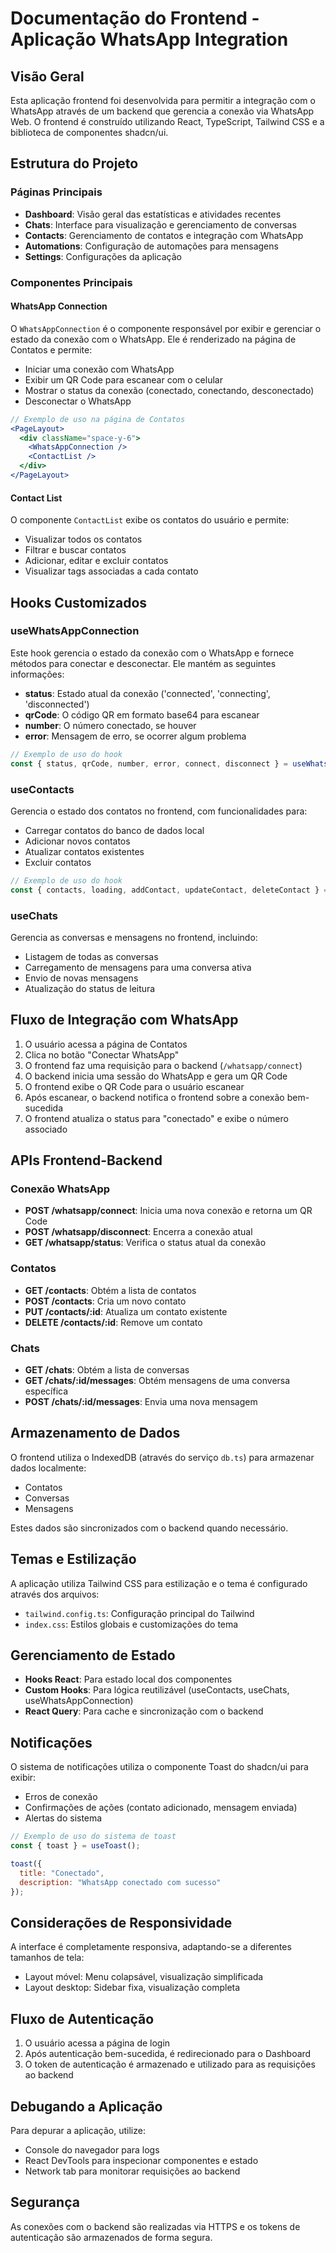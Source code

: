 
# Documentação do Frontend - Aplicação WhatsApp Integration

## Visão Geral

Esta aplicação frontend foi desenvolvida para permitir a integração com o WhatsApp através de um backend que gerencia a conexão via WhatsApp Web. O frontend é construído utilizando React, TypeScript, Tailwind CSS e a biblioteca de componentes shadcn/ui.

## Estrutura do Projeto

### Páginas Principais

- **Dashboard**: Visão geral das estatísticas e atividades recentes
- **Chats**: Interface para visualização e gerenciamento de conversas
- **Contacts**: Gerenciamento de contatos e integração com WhatsApp
- **Automations**: Configuração de automações para mensagens
- **Settings**: Configurações da aplicação

### Componentes Principais

#### WhatsApp Connection

O `WhatsAppConnection` é o componente responsável por exibir e gerenciar o estado da conexão com o WhatsApp. Ele é renderizado na página de Contatos e permite:

- Iniciar uma conexão com WhatsApp
- Exibir um QR Code para escanear com o celular
- Mostrar o status da conexão (conectado, conectando, desconectado)
- Desconectar o WhatsApp

```jsx
// Exemplo de uso na página de Contatos
<PageLayout>
  <div className="space-y-6">
    <WhatsAppConnection />
    <ContactList />
  </div>
</PageLayout>
```

#### Contact List

O componente `ContactList` exibe os contatos do usuário e permite:

- Visualizar todos os contatos
- Filtrar e buscar contatos
- Adicionar, editar e excluir contatos
- Visualizar tags associadas a cada contato

## Hooks Customizados

### useWhatsAppConnection

Este hook gerencia o estado da conexão com o WhatsApp e fornece métodos para conectar e desconectar. Ele mantém as seguintes informações:

- **status**: Estado atual da conexão ('connected', 'connecting', 'disconnected')
- **qrCode**: O código QR em formato base64 para escanear
- **number**: O número conectado, se houver
- **error**: Mensagem de erro, se ocorrer algum problema

```typescript
// Exemplo de uso do hook
const { status, qrCode, number, error, connect, disconnect } = useWhatsAppConnection();
```

### useContacts

Gerencia o estado dos contatos no frontend, com funcionalidades para:

- Carregar contatos do banco de dados local
- Adicionar novos contatos
- Atualizar contatos existentes
- Excluir contatos

```typescript
// Exemplo de uso do hook
const { contacts, loading, addContact, updateContact, deleteContact } = useContacts();
```

### useChats

Gerencia as conversas e mensagens no frontend, incluindo:

- Listagem de todas as conversas
- Carregamento de mensagens para uma conversa ativa
- Envio de novas mensagens
- Atualização do status de leitura

## Fluxo de Integração com WhatsApp

1. O usuário acessa a página de Contatos
2. Clica no botão "Conectar WhatsApp"
3. O frontend faz uma requisição para o backend (`/whatsapp/connect`)
4. O backend inicia uma sessão do WhatsApp e gera um QR Code
5. O frontend exibe o QR Code para o usuário escanear
6. Após escanear, o backend notifica o frontend sobre a conexão bem-sucedida
7. O frontend atualiza o status para "conectado" e exibe o número associado

## APIs Frontend-Backend

### Conexão WhatsApp

- **POST /whatsapp/connect**: Inicia uma nova conexão e retorna um QR Code
- **POST /whatsapp/disconnect**: Encerra a conexão atual
- **GET /whatsapp/status**: Verifica o status atual da conexão

### Contatos

- **GET /contacts**: Obtém a lista de contatos
- **POST /contacts**: Cria um novo contato
- **PUT /contacts/:id**: Atualiza um contato existente
- **DELETE /contacts/:id**: Remove um contato

### Chats

- **GET /chats**: Obtém a lista de conversas
- **GET /chats/:id/messages**: Obtém mensagens de uma conversa específica
- **POST /chats/:id/messages**: Envia uma nova mensagem

## Armazenamento de Dados

O frontend utiliza o IndexedDB (através do serviço `db.ts`) para armazenar dados localmente:

- Contatos
- Conversas
- Mensagens

Estes dados são sincronizados com o backend quando necessário.

## Temas e Estilização

A aplicação utiliza Tailwind CSS para estilização e o tema é configurado através dos arquivos:

- `tailwind.config.ts`: Configuração principal do Tailwind
- `index.css`: Estilos globais e customizações do tema

## Gerenciamento de Estado

- **Hooks React**: Para estado local dos componentes
- **Custom Hooks**: Para lógica reutilizável (useContacts, useChats, useWhatsAppConnection)
- **React Query**: Para cache e sincronização com o backend

## Notificações

O sistema de notificações utiliza o componente Toast do shadcn/ui para exibir:

- Erros de conexão
- Confirmações de ações (contato adicionado, mensagem enviada)
- Alertas do sistema

```jsx
// Exemplo de uso do sistema de toast
const { toast } = useToast();

toast({
  title: "Conectado",
  description: "WhatsApp conectado com sucesso"
});
```

## Considerações de Responsividade

A interface é completamente responsiva, adaptando-se a diferentes tamanhos de tela:

- Layout móvel: Menu colapsável, visualização simplificada
- Layout desktop: Sidebar fixa, visualização completa

## Fluxo de Autenticação

1. O usuário acessa a página de login
2. Após autenticação bem-sucedida, é redirecionado para o Dashboard
3. O token de autenticação é armazenado e utilizado para as requisições ao backend

## Debugando a Aplicação

Para depurar a aplicação, utilize:

- Console do navegador para logs
- React DevTools para inspecionar componentes e estado
- Network tab para monitorar requisições ao backend

## Segurança

As conexões com o backend são realizadas via HTTPS e os tokens de autenticação são armazenados de forma segura.
